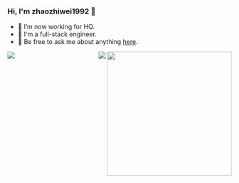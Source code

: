 <!--
### Hi there 👋
**zhaozhiwei1992/zhaozhiwei1992** is a ✨ _special_ ✨ repository because its `README.md` (this file) appears on your GitHub profile.

Here are some ideas to get you started:

- 🔭 I’m currently working on ...
- 🌱 I’m currently learning ...
- 👯 I’m looking to collaborate on ...
- 🤔 I’m looking for help with ...
- 💬 Ask me about ...
- 📫 How to reach me: ...
- 😄 Pronouns: ...
- ⚡ Fun fact: ...
-->
### Hi, I'm zhaozhiwei1992 👋

- 🔭 I’m now working for HQ.
- 🌱 I'm a full-stack engineer. 
- 💬 Be free to ask me about anything [here](https://github.com/zhaozhiwei1992/zhaozhiwei1992/issues).
<img align="right" height="280" src="https://pic2.zhimg.com/v2-28020003d4a493c78d8202ba6c35f179_b.webp">
<img align="left" src="https://github-readme-stats.vercel.app/api?username=zhaozhiwei1992&show_icons=true&hide_border=true">
<img align="right" src="https://github-readme-stats.vercel.app/api/top-langs/?username=zhaozhiwei1992&hide_border=true">
</div>
